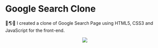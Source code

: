 # Google Search Clone
🔎🌎🌐 I created a clone of Google Search Page using HTML5, CSS3 and JavaScript for the front-end.
<div align="center"><img src="https://cdn-5be86f13f911c81bb8517500.closte.com/wp-content/uploads/2015/09/OGB-INSIDER-BLOGS-GoogleLogox2-Animated.gif" width="" height=""></div>
